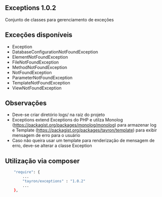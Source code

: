 ## Exceptions 1.0.2

Conjunto de classes para gerenciamento de exceções


## Exceções disponíveis

  - Exception
  - DatabaseConfigurationNotFoundException
  - ElementNotFoundException
  - FileNotFoundException
  - MethodNotFoundException
  - NotFoundException
  - ParameterNotFoundException
  - TemplateNotFoundException
  - ViewNotFoundException    


## Observações
  - Deve-se criar diretório logs/ na raiz do projeto    
  - Exceptions extend Exceptions do PHP e utilza Monolog (https://packagist.org/packages/monolog/monolog) para armazenar log e Template (https://packagist.org/packages/tayron/template) para exibir mensagem de erro para o usuário
  - Caso não queira usar um template para renderização de mensagem de erro, deve-se alterar a classe Exception

  
## Utilização via composer

```sh
    "require": {
        ...
        "tayron/exceptions" : "1.0.2"
        ... 
    },    
```
